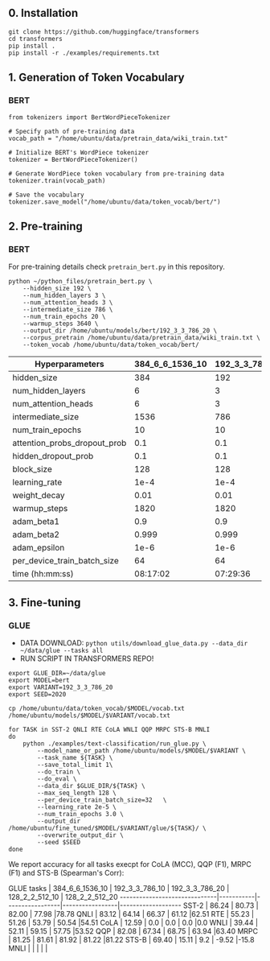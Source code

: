 
## 0. Installation

```
git clone https://github.com/huggingface/transformers
cd transformers
pip install .
pip install -r ./examples/requirements.txt
```

## 1. Generation of Token Vocabulary

### BERT
```
from tokenizers import BertWordPieceTokenizer

# Specify path of pre-training data
vocab_path = "/home/ubuntu/data/pretrain_data/wiki_train.txt"

# Initialize BERT's WordPiece tokenizer 
tokenizer = BertWordPieceTokenizer()

# Generate WordPiece token vocabulary from pre-training data
tokenizer.train(vocab_path)

# Save the vocabulary
tokenizer.save_model("/home/ubuntu/data/token_vocab/bert/")
```

## 2. Pre-training

### BERT

For pre-training details check `pretrain_bert.py` in this repository.

```
python ~/python_files/pretrain_bert.py \
    --hidden_size 192 \
    --num_hidden_layers 3 \
    --num_attention_heads 3 \
    --intermediate_size 786 \
    --num_train_epochs 20 \
    --warmup_steps 3640 \
    --output_dir /home/ubuntu/models/bert/192_3_3_786_20 \
    --corpus_pretrain /home/ubuntu/data/pretrain_data/wiki_train.txt \
    --token_vocab /home/ubuntu/data/token_vocab/bert/
```

Hyperparameters               | 384_6_6_1536_10 | 192_3_3_786_10 | 192_3_3_786_20 | 128_2_2_512_10 | 128_2_2_512_20
------------------------------| ----------|-----------------|----------------|---------------------|---------------------------
hidden_size                   | 384       |      192        |  192           | 128                 | 128
num_hidden_layers             | 6         |        3        |    3           | 2                   |   2
num_attention_heads           | 6         |        3        |    3           | 2                   |   2
intermediate_size             | 1536      |      786        |  786           | 512                 | 512
num_train_epochs              | 10        |       10        |   20           | 10                  |  20
attention_probs_dropout_prob  | 0.1       |      0.1        |   0.1          | 0.1                 |  0.1
hidden_dropout_prob           | 0.1       |      0.1        |  0.1           | 0.1                 |  0.1
block_size                    | 128       |      128        |  128           | 128                |  128
learning_rate                 | 1e-4      |     1e-4        | 1e-4           | 1e-4                  | 1e-4
weight_decay                  | 0.01      |     0.01        | 0.01           | 0.01                | 0.01
warmup_steps                  | 1820      |     1820        | 3640           | 1820                | 3640
adam_beta1                    | 0.9       |      0.9        |  0.9           | 0.9                 | 0.9
adam_beta2                    | 0.999     |    0.999        |0.999           | 0.999               | 0.999
adam_epsilon                  | 1e-6      |     1e-6        | 1e-6           | 1e-6                 | 1e-6
per_device_train_batch_size   | 64        |       64        |   64           | 64                   | 64
time (hh:mm:ss)               | 08:17:02  |  07:29:36       | 08:22:00       | 03:13:07             | 07:31:24

## 3. Fine-tuning

### GLUE

- DATA DOWNLOAD: `python utils/download_glue_data.py --data_dir ~/data/glue --tasks all`
- RUN SCRIPT IN TRANSFORMERS REPO!

```
export GLUE_DIR=~/data/glue
export MODEL=bert
export VARIANT=192_3_3_786_20
export SEED=2020

cp /home/ubuntu/data/token_vocab/$MODEL/vocab.txt /home/ubuntu/models/$MODEL/$VARIANT/vocab.txt

for TASK in SST-2 QNLI RTE CoLA WNLI QQP MRPC STS-B MNLI
do
    python ./examples/text-classification/run_glue.py \
        --model_name_or_path /home/ubuntu/models/$MODEL/$VARIANT \
        --task_name ${TASK} \
        --save_total_limit 1\
        --do_train \
        --do_eval \
        --data_dir $GLUE_DIR/${TASK} \
        --max_seq_length 128 \
        --per_device_train_batch_size=32   \
        --learning_rate 2e-5 \
        --num_train_epochs 3.0 \
        --output_dir /home/ubuntu/fine_tuned/$MODEL/$VARIANT/glue/${TASK}/ \
        --overwrite_output_dir \
        --seed $SEED
done
```

We report accuracy for all tasks execpt for CoLA (MCC), QQP (F1), MRPC (F1) and STS-B (Spearman's Corr):

GLUE tasks                    | 384_6_6_1536_10 | 192_3_3_786_10 | 192_3_3_786_20 | 128_2_2_512_10 | 128_2_2_512_20
------------------------------|-----------|-----------------|-----------------|-------------------
SST-2                         | 86.24     | 80.73           | 82.00           | 77.98           |78.78
QNLI                          | 83.12     | 64.14           | 66.37           | 61.12           |62.51 
RTE                           | 55.23     | 51.26           | 53.79           | 50.54           |54.51
CoLA                          | 12.59     | 0.0             | 0.0             | 0.0             |0.0
WNLI                          | 39.44     | 52.11           | 59.15           | 57.75           |53.52
QQP                           | 82.08     | 67.34           | 68.75           | 63.94           |63.40
MRPC                          | 81.25     | 81.61           | 81.92           | 81.22           |81.22
STS-B                         | 69.40     | 15.11           | 9.2             | -9.52           |-15.8
MNLI                          |           |                 |                 |                 |
